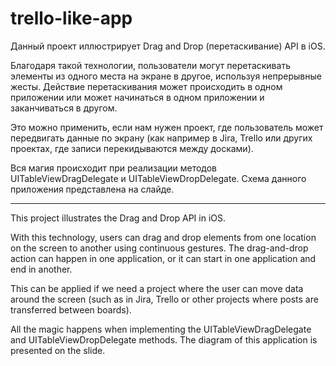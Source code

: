 # trello-like-app

Данный проект иллюстрирует Drag and Drop (перетаскивание) API в iOS. 

Благодаря такой технологии, пользователи могут перетаскивать элементы из одного места на экране в другое, используя непрерывные жесты. Действие перетаскивания может происходить в одном приложении или может начинаться в одном приложении и заканчиваться в другом. 

Это можно применить, если нам нужен проект, где пользователь может передвигать данные по экрану (как например в Jira, Trello или других проектах, где записи перекидываются между досками).

Вся магия происходит при реализации методов UITableViewDragDelegate и UITableViewDropDelegate. Схема данного приложения представлена на слайде.
_____________

This project illustrates the Drag and Drop API in iOS.

With this technology, users can drag and drop elements from one location on the screen to another using continuous gestures. The drag-and-drop action can happen in one application, or it can start in one application and end in another.

This can be applied if we need a project where the user can move data around the screen (such as in Jira, Trello or other projects where posts are transferred between boards).

All the magic happens when implementing the UITableViewDragDelegate and UITableViewDropDelegate methods. The diagram of this application is presented on the slide.



